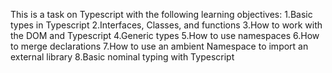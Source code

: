 This is a task on Typescript with the following learning objectives:
1.Basic types in Typescript
2.Interfaces, Classes, and functions
3.How to work with the DOM and Typescript
4.Generic types
5.How to use namespaces
6.How to merge declarations
7.How to use an ambient Namespace to import an external library
8.Basic nominal typing with Typescript
